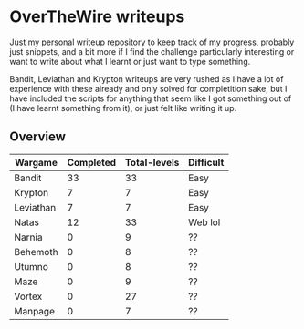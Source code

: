 # OverTheWire writeups

Just my personal writeup repository to keep track of my progress, probably just snippets, and a bit more if I find the challenge particularly interesting or want to write about what I learnt or just want to type something.

Bandit, Leviathan and Krypton writeups are very rushed as I have a lot of experience with these already and only solved for completition sake, but I have included the scripts for anything that seem like I got something out of (I have learnt something from it), or just felt like writing it up.

## Overview

| Wargame   | Completed | Total-levels | Difficult |
| --------- | --------- | ------------ | --------- |
| Bandit    | 33        | 33           | Easy      |
| Krypton   | 7         | 7            | Easy      |
| Leviathan | 7         | 7            | Easy      |
| Natas     | 12        | 33           | Web lol   |
| Narnia    | 0         | 9            | ??        |
| Behemoth  | 0         | 8            | ??        |
| Utumno    | 0         | 8            | ??        |
| Maze      | 0         | 9            | ??        |
| Vortex    | 0         | 27           | ??        |
| Manpage          | 0          |     7         |   ??        |
